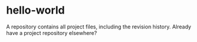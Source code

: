# hello-world
A repository contains all project files, including the revision history. Already have a project repository elsewhere?
